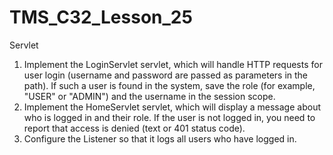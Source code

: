 # TMS_C32_Lesson_25
Servlet 

1. Implement the LoginServlet servlet, which will handle HTTP requests for user login (username and password are passed as parameters in the path). If such a user is found in the system, save the role (for example, "USER" or "ADMIN") and the username in the session scope.
2. Implement the HomeServlet servlet, which will display a message about who is logged in and their role. If the user is not logged in, you need to report that access is denied (text or 401 status code).
3. Configure the Listener so that it logs all users who have logged in.
